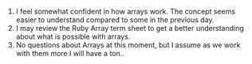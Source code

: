 1. I feel somewhat confident in how arrays work. The concept seems easier to understand compared to some in the previous day.
2. I may review the Ruby Array term sheet to get a better understanding about what is possible with arrays.
3. No questions about Arrays at this moment, but I assume as we work with them more I will have a ton..